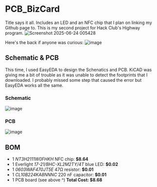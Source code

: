 # PCB_BizCard
Title says it all. Includes an LED and an NFC chip that I plan on linking my Github page to. This is my second project for Hack Club's Highway program.
![Screenshot 2025-06-24 005428](https://github.com/user-attachments/assets/3daba70a-320f-45f5-a3c3-3420e4b12b3f)

Here's the back if anyone was curious:
![image](https://github.com/user-attachments/assets/97adfa11-e4a8-44cc-bab7-9780ca3572e4)

## Schematic & PCB
This time, I used EasyEDA to design the Schenatics and PCB. KiCAD was giving me a bit of trouble as it was unable to detect the footprints that I downloaded. I probably missed some step that caused the error but EasyEDA works all the same.

### Schematic
![image](https://github.com/user-attachments/assets/955199af-117f-446b-bccc-508ceadc8080)

### PCB
![image](https://github.com/user-attachments/assets/e374cc61-8619-4432-bd17-a6e4ba1d5c0f)

## BOM
- 1 _NT3H2111W0FHKH_ NFC chip: **$8.64**
- 1 Everlight _17-21/BHC-XL2M2TY/4T_ blue LED: **$0.02**
- 1 _0603WAF470JT5E_ 47Ω resistor: **$0.01**
- 1 _CL10B224KA8NNNC_ 220 nF capacitor: **$0.01**
- 1 PCB board (see above ^)
**Total Cost: $8.68**
